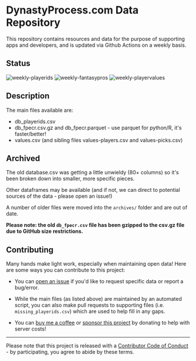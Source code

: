 # DynastyProcess.com Data Repository
This repository contains resources and data for the purpose of supporting apps and developers, and is updated via Github Actions on a weekly basis.

## Status
![weekly-playerids](https://github.com/dynastyprocess/data/actions/workflows/weekly-playerids.yml/badge.svg)
![weekly-fantasypros](https://github.com/dynastyprocess/data/actions/workflows/weekly-fantasypros.yml/badge.svg)
![weekly-playervalues](https://github.com/dynastyprocess/data/actions/workflows/weekly-playervalues.yml/badge.svg)

## Description
The main files available are: 

- db_playerids.csv
- db_fpecr.csv.gz and db_fpecr.parquet - use parquet for python/R, it's faster/better! 
- values.csv (and sibling files values-players.csv and values-picks.csv)

## Archived

The old database.csv was getting a little unwieldy (80+ columns) so it's been broken down into smaller, more specific pieces.

Other dataframes may be available (and if not, we can direct to potential sources of the data - please open an issue!)

A number of older files were moved into the `archives/` folder and are out of date. 

**Please note: the old `db_fpecr.csv` file has been gzipped to the csv.gz file due to GitHub size restrictions.**

## Contributing

Many hands make light work, especially when maintaining open data! Here are some ways you can contribute to this project:

- You can [open an issue](https://github.com/DynastyProcess/data/issues/new/choose) if you'd like to request specific data or report a bug/error. 

- While the main files (as listed above) are maintained by an automated script, you can also make pull requests to supporting files (i.e. `missing_playerids.csv`) which are used to help fill in any gaps.

- You can [buy me a coffee](https://ko-fi.com/tanho) or [sponsor this project](https://github.com/sponsors/tanho63) by donating to help with server costs!

---

Please note that this project is released with a [Contributor Code of Conduct](https://github.com/DynastyProcess/data/blob/master/CODE_OF_CONDUCT.md) - by participating, you agree to abide by these terms.
